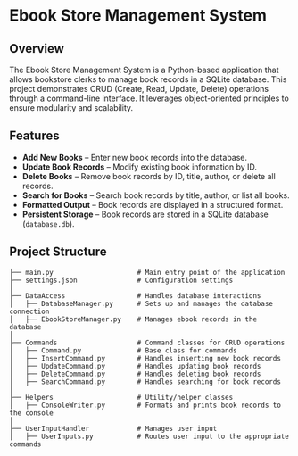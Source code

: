 # Ebook Store Management System

## Overview
The Ebook Store Management System is a Python-based application that allows bookstore clerks to manage book records in a SQLite database. This project demonstrates CRUD (Create, Read, Update, Delete) operations through a command-line interface. It leverages object-oriented principles to ensure modularity and scalability.

## Features
- **Add New Books** – Enter new book records into the database.
- **Update Book Records** – Modify existing book information by ID.
- **Delete Books** – Remove book records by ID, title, author, or delete all records.
- **Search for Books** – Search book records by title, author, or list all books.
- **Formatted Output** – Book records are displayed in a structured format.
- **Persistent Storage** – Book records are stored in a SQLite database (`database.db`).

## Project Structure
```
├── main.py                     # Main entry point of the application
├── settings.json               # Configuration settings
│
├── DataAccess                  # Handles database interactions
│   ├── DatabaseManager.py      # Sets up and manages the database connection
│   ├── EbookStoreManager.py    # Manages ebook records in the database
│
├── Commands                    # Command classes for CRUD operations
│   ├── Command.py              # Base class for commands
│   ├── InsertCommand.py        # Handles inserting new book records
│   ├── UpdateCommand.py        # Handles updating book records
│   ├── DeleteCommand.py        # Handles deleting book records
│   ├── SearchCommand.py        # Handles searching for book records
│
├── Helpers                     # Utility/helper classes
│   ├── ConsoleWriter.py        # Formats and prints book records to the console
│
├── UserInputHandler            # Manages user input
│   ├── UserInputs.py           # Routes user input to the appropriate commands
```


 

